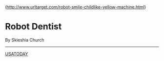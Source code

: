 (http://www.urltarget.com/robot-smile-childlike-yellow-machine.html)
# Robot Dentist
By Skieshia Church

----------------
[USATODAY](https://www.usatoday.com/story/news/nation-now/2017/09/25/chinese-woman-needed-dental-surgery-done-robot/699365001/ 'the actually story')

